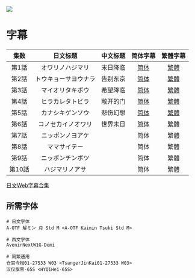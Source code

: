 ![](post1.gif)

# 字幕

集数 | 日文标题 | 中文标题 | 简体字幕 | 繁體字幕
:-: | :-: | :-: | :-: | :-:
第1話 | オワリノハジマリ | 末日降临 | [简体][01S] | [繁體][01T]
第2話 | トウキョーサヨウナラ | 告别东京 | [简体][02S] | [繁體][02T]
第3話 | マイオリタキボウ | 希望降临 | [简体][03S] | [繁體][03T]
第4話 | ヒラカレタトビラ | 敞开的门 | [简体][04S] | [繁體][04T]
第5話 | カナシキゲンソウ | 悲伤幻想 | [简体][05S] | [繁體][05T]
第6話 | コノセカイノオワリ | 世界末日 | [简体][06S] | [繁體][06T]
第7話 | ニッポンノヨアケ | | 简体 | 繁體
第8話 | ママサイテー | | 简体 | 繁體
第9話 | ニッポンチンボツ | | 简体 | 繁體
第10話 | ハジマリノアサ | | 简体 | 繁體

[日文Web字幕合集](https://raw.githubusercontent.com/Nekomoekissaten-SUB/Nekomoekissaten-MIR-Subs/master/Japan_Sinks_2020/Japan_Sinks_2020_Web_JPN.7z)

## 所需字体

```
# 日文字体
A-OTF 解ミン 月 Std M <A-OTF Kaimin Tsuki Std M>

# 西文字体
AvenirNextW1G-Demi

# 简繁通用
仓耳今楷01-27533 W03 <TsangerJinKai01-27533 W03>
汉仪旗黑-65S <HYQiHei-65S>
```


[01S]: https://raw.githubusercontent.com/Nekomoekissaten-SUB/Nekomoekissaten-MIR-Subs/master/Japan_Sinks_2020/Web/%5BNekomoe%20kissaten%5D%20Japan%20Sinks%202020%2001%20%5BWebRip%5D.SC.ass  '#1 CHS'
[01T]: https://raw.githubusercontent.com/Nekomoekissaten-SUB/Nekomoekissaten-MIR-Subs/master/Japan_Sinks_2020/Web/%5BNekomoe%20kissaten%5D%20Japan%20Sinks%202020%2001%20%5BWebRip%5D.TC.ass  '#1 CHT'
[02S]: https://raw.githubusercontent.com/Nekomoekissaten-SUB/Nekomoekissaten-MIR-Subs/master/Japan_Sinks_2020/Web/%5BNekomoe%20kissaten%5D%20Japan%20Sinks%202020%2002%20%5BWebRip%5D.SC.ass  '#2 CHS'
[02T]: https://raw.githubusercontent.com/Nekomoekissaten-SUB/Nekomoekissaten-MIR-Subs/master/Japan_Sinks_2020/Web/%5BNekomoe%20kissaten%5D%20Japan%20Sinks%202020%2002%20%5BWebRip%5D.TC.ass  '#2 CHT'
[03S]: https://raw.githubusercontent.com/Nekomoekissaten-SUB/Nekomoekissaten-MIR-Subs/master/Japan_Sinks_2020/Web/%5BNekomoe%20kissaten%5D%20Japan%20Sinks%202020%2003%20%5BWebRip%5D.SC.ass  '#3 CHS'
[03T]: https://raw.githubusercontent.com/Nekomoekissaten-SUB/Nekomoekissaten-MIR-Subs/master/Japan_Sinks_2020/Web/%5BNekomoe%20kissaten%5D%20Japan%20Sinks%202020%2003%20%5BWebRip%5D.TC.ass  '#3 CHT'
[04S]: https://raw.githubusercontent.com/Nekomoekissaten-SUB/Nekomoekissaten-MIR-Subs/master/Japan_Sinks_2020/Web/%5BNekomoe%20kissaten%5D%20Japan%20Sinks%202020%2004%20%5BWebRip%5D.SC.ass  '#4 CHS'
[04T]: https://raw.githubusercontent.com/Nekomoekissaten-SUB/Nekomoekissaten-MIR-Subs/master/Japan_Sinks_2020/Web/%5BNekomoe%20kissaten%5D%20Japan%20Sinks%202020%2004%20%5BWebRip%5D.TC.ass  '#4 CHT'
[05S]: https://raw.githubusercontent.com/Nekomoekissaten-SUB/Nekomoekissaten-MIR-Subs/master/Japan_Sinks_2020/Web/%5BNekomoe%20kissaten%5D%20Japan%20Sinks%202020%2005%20%5BWebRip%5D.SC.ass  '#5 CHS'
[05T]: https://raw.githubusercontent.com/Nekomoekissaten-SUB/Nekomoekissaten-MIR-Subs/master/Japan_Sinks_2020/Web/%5BNekomoe%20kissaten%5D%20Japan%20Sinks%202020%2005%20%5BWebRip%5D.TC.ass  '#5 CHT'
[06S]: https://raw.githubusercontent.com/Nekomoekissaten-SUB/Nekomoekissaten-MIR-Subs/master/Japan_Sinks_2020/Web/%5BNekomoe%20kissaten%5D%20Japan%20Sinks%202020%2006%20%5BWebRip%5D.SC.ass  '#6 CHS'
[06T]: https://raw.githubusercontent.com/Nekomoekissaten-SUB/Nekomoekissaten-MIR-Subs/master/Japan_Sinks_2020/Web/%5BNekomoe%20kissaten%5D%20Japan%20Sinks%202020%2006%20%5BWebRip%5D.TC.ass  '#6 CHT'